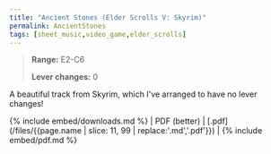 ```yaml
---
title: "Ancient Stones (Elder Scrolls V: Skyrim)"
permalink: AncientStones
tags: [sheet_music,video_game,elder_scrolls]
---
```


>**Range:** E2-C6
>
>**Lever changes:** 0

A beautiful track from Skyrim, which I've arranged to have no lever changes!

{% include embed/downloads.md %}
| PDF (better)       |  [.pdf](/files/{{page.name | slice: 11, 99 | replace:'.md','.pdf'}})  |
{% include embed/pdf.md %}
